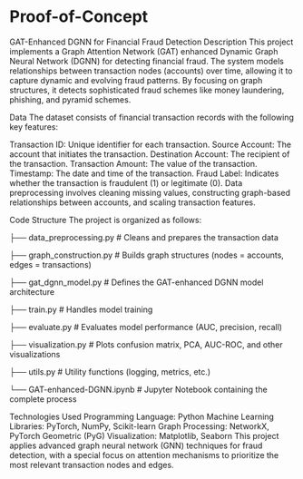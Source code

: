 # Proof-of-Concept

GAT-Enhanced DGNN for Financial Fraud Detection
Description
This project implements a Graph Attention Network (GAT) enhanced Dynamic Graph Neural Network (DGNN) for detecting financial fraud. The system models relationships between transaction nodes (accounts) over time, allowing it to capture dynamic and evolving fraud patterns. By focusing on graph structures, it detects sophisticated fraud schemes like money laundering, phishing, and pyramid schemes.

Data
The dataset consists of financial transaction records with the following key features:

Transaction ID: Unique identifier for each transaction.
Source Account: The account that initiates the transaction.
Destination Account: The recipient of the transaction.
Transaction Amount: The value of the transaction.
Timestamp: The date and time of the transaction.
Fraud Label: Indicates whether the transaction is fraudulent (1) or legitimate (0).
Data preprocessing involves cleaning missing values, constructing graph-based relationships between accounts, and scaling transaction features.

Code Structure
The project is organized as follows:

 
├── data_preprocessing.py     # Cleans and prepares the transaction data

├── graph_construction.py     # Builds graph structures (nodes = accounts, edges = transactions)

├── gat_dgnn_model.py         # Defines the GAT-enhanced DGNN model architecture

├── train.py                  # Handles model training

├── evaluate.py               # Evaluates model performance (AUC, precision, recall)

├── visualization.py          # Plots confusion matrix, PCA, AUC-ROC, and other visualizations

├── utils.py                  # Utility functions (logging, metrics, etc.)

└── GAT-enhanced-DGNN.ipynb   # Jupyter Notebook containing the complete process




Technologies Used
Programming Language: Python
Machine Learning Libraries: PyTorch, NumPy, Scikit-learn
Graph Processing: NetworkX, PyTorch Geometric (PyG)
Visualization: Matplotlib, Seaborn
This project applies advanced graph neural network (GNN) techniques for fraud detection, with a special focus on attention mechanisms to prioritize the most relevant transaction nodes and edges.
